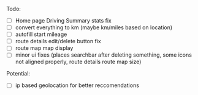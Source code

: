 Todo:

-[ ] Home page Driving Summary stats fix
-[ ] convert everything to km (maybe km/miles based on location)
-[ ] autofill start mileage
-[ ] route details edit/delete button fix
-[ ] route map map display
-[ ] minor ui fixes (places searchbar after deleting something, some icons not aligned properly, route details route map size)

Potential:

-[ ] ip based geolocation for better reccomendations